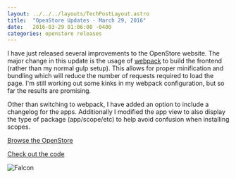 ```yaml
---
layout: ../../../layouts/TechPostLayout.astro
title:  "OpenStore Updates - March 29, 2016"
date:   2016-03-29 01:06:00 -0400
categories: openstore releases
---
```


I have just released several improvements to the
OpenStore website. The major change in this update
is the usage of [webpack](https://webpack.github.io)
to build the frontend (rather than my normal gulp
setup). This allows for proper minification and
bundling which will reduce the number of requests
required to load the page. I'm still working out
some kinks in my webpack configuration, but so far
the results are promising.

Other than switching to webpack, I have added an
option to include a changelog for the apps.
Additionally I modified the app view to also
display the type of package (app/scope/etc) to
help avoid confusion when installing scopes.

[Browse the OpenStore](https://open.uappexplorer.com/)

[Check out the code](https://code.launchpad.net/~openstore-team/openstore-web/openstore-web)

![Falcon](/images/blog/openstore/screenshot1.png)

